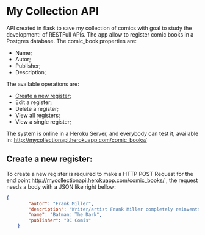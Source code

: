 # My Collection API

API created in flask to save my collection of comics with goal to study the development: of RESTFull APIs. The app allow to register comic books in a Postgres database. The comic_book properties are:
* Name;
* Autor;
* Publisher;
* Description;

The available operations are:
* [Create a new register](#Create-a-new-register);
* Edit a register;
* Delete a register;
* View all registers;
* View a single register;

The system is online in a Heroku Server, and everybody can test it, available in: http://mycollectionapi.herokuapp.com/comic_books/

## Create a new register:

To create a new register is required to make a HTTP POST Request for the end point http://mycollectionapi.herokuapp.com/comic_books/ , the request needs a body with a JSON like right bellow:

``` json
{
        "autor": "Frank Miller",
        "description": "Writer/artist Frank Miller completely reinvents the legend of Batman in this saga of a near-future Gotham City gone to rot, 10 years after the Dark Knight's retirement.",
        "name": "Batman: The Dark",
        "publisher": "DC Comis"
    }
```

